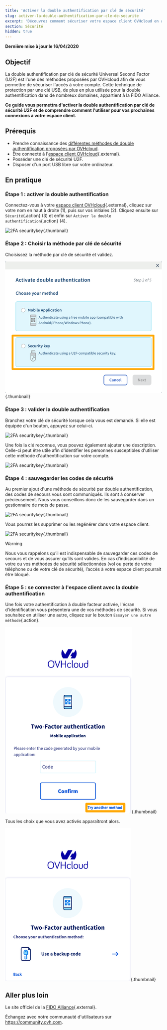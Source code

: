 ```yaml
---
title: 'Activer la double authentification par clé de sécurité'
slug: activer-la-double-authentification-par-cle-de-securite
excerpt: 'Découvrez comment sécuriser votre espace client OVHcloud en activant la double authentification par clé de sécurité U2F'
section: Sécurité
hidden: true
---
```


**Dernière mise à jour le 16/04/2020**

## Objectif

La double authentification par clé de sécurité Universal Second Factor (U2F) est l'une des méthodes proposées par OVHcloud afin de vous permettre de sécuriser l'accès à votre compte. Cette technique de protection par une clé USB, de plus en plus utilisée pour la double authentification dans de nombreux domaines, appartient à la FIDO Alliance.

**Ce guide vous permettra d'activer la double authentification par clé de sécurité U2F et de comprendre comment l'utiliser pour vos prochaines connexions à votre espace client.**

## Prérequis

- Prendre connaissance des [différentes méthodes de double authentification proposées par OVHcloud](https://docs.ovh.com/ca/fr/customer/securiser-son-compte-avec-une-2FA/).
- Être connecté à l'[espace client OVHcloud](https://ca.ovh.com/auth/?action=gotomanager){.external}.
- Posséder une clé de sécurité U2F.
- Disposer d'un port USB libre sur votre ordinateur.

## En pratique

### Étape 1 : activer la double authentification

Connectez-vous à votre [espace client OVHcloud](https://ca.ovh.com/auth/?action=gotomanager){.external}, cliquez sur votre nom en haut à droite (1), puis sur vos initiales (2). Cliquez ensuite sur `Sécurité`{.action} (3) et enfin sur `Activer la double authentification`{.action} (4).

![2FA securitykey](images/hub2FA.png){.thumbnail}


### Étape 2 : Choisir la méthode par clé de sécurité

Choisissez la méthode par clé de sécurité et validez.

![2FA securitykey](images/2fakeyeditca.png){.thumbnail}

### Étape 3 : valider la double authentification

Branchez votre clé de sécurité lorsque cela vous est demandé. Si elle est équipée d'un bouton, appuyez sur celui-ci. 

![2FA securitykey](images/2fakey2.png){.thumbnail}

Une fois la clé reconnue, vous pouvez également ajouter une description. Celle-ci peut être utile afin d'identifier les personnes susceptibles d'utiliser cette méthode d'authentification sur votre compte.

![2FA securitykey](images/2fakey3.png){.thumbnail}

### Étape 4 : sauvegarder les codes de sécurité

Au premier ajout d'une méthode de sécurité par double authentification, des codes de secours vous sont communiqués. Ils sont à conserver précieusement. Nous vous conseillons donc de les sauvegarder dans un gestionnaire de mots de passe.

![2FA securitykey](images/2facodes.png){.thumbnail}

Vous pourrez les supprimer ou les regénérer dans votre espace client.

![2FA securitykey](images/2facodesaction.png){.thumbnail}

> [!warning]
>
> Nous vous rappelons qu’il est indispensable de sauvegarder ces codes de secours et de vous assurer qu’ils sont valides. En cas d’indisponibilité de votre ou vos méthodes de sécurité sélectionnées (vol ou perte de votre téléphone ou de votre clé de sécurité), l’accès à votre espace client pourrait être bloqué.
> 
> 

### Étape 5 : se connecter à l'espace client avec la double authentification

Une fois votre authentification à double facteur activée, l'écran d'identification vous présentera une de vos méthodes de sécurité. Si vous souhaitez en utiliser une autre, cliquez sur le bouton `Essayer une autre méthode`{.action}.

![2FA securitykey](images/mobile_auth.png){.thumbnail}

Tous les choix que vous avez activés apparaîtront alors.

![2FA securitykey](images/backupcode_auth.png){.thumbnail}

## Aller plus loin

Le site officiel de la [FIDO Alliance](https://fidoalliance.org/){.external}.

Échangez avec notre communauté d'utilisateurs sur <https://community.ovh.com>.
